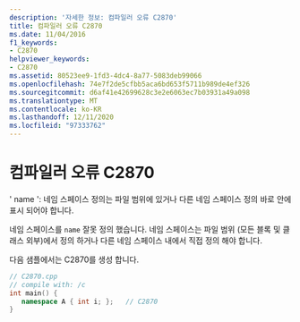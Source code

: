 ```yaml
---
description: '자세한 정보: 컴파일러 오류 C2870'
title: 컴파일러 오류 C2870
ms.date: 11/04/2016
f1_keywords:
- C2870
helpviewer_keywords:
- C2870
ms.assetid: 80523ee9-1fd3-4dc4-8a77-5083deb99066
ms.openlocfilehash: 74e7f2de5cfbb5aca6bd653f5711b989de4ef326
ms.sourcegitcommit: d6af41e42699628c3e2e6063ec7b03931a49a098
ms.translationtype: MT
ms.contentlocale: ko-KR
ms.lasthandoff: 12/11/2020
ms.locfileid: "97333762"
---
```

# <a name="compiler-error-c2870"></a>컴파일러 오류 C2870

' name ': 네임 스페이스 정의는 파일 범위에 있거나 다른 네임 스페이스 정의 바로 안에 표시 되어야 합니다.

네임 스페이스를 `name` 잘못 정의 했습니다. 네임 스페이스는 파일 범위 (모든 블록 및 클래스 외부)에서 정의 하거나 다른 네임 스페이스 내에서 직접 정의 해야 합니다.

다음 샘플에서는 C2870를 생성 합니다.

```cpp
// C2870.cpp
// compile with: /c
int main() {
   namespace A { int i; };   // C2870
}
```
